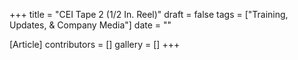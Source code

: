 +++
title = "CEI Tape 2 (1/2 In. Reel)"
draft = false
tags = ["Training, Updates, & Company Media"]
date = ""

[Article]
contributors = []
gallery = []
+++